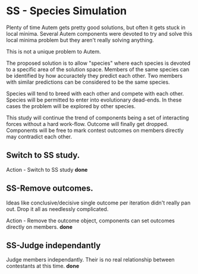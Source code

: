 # SS - Species Simulation

Plenty of time Autem gets pretty good solutions, but often it gets stuck in local minima. Several Autem components were devoted to try and solve
this local minima problem but they aren't really solving anything.

This is not a unique problem to Autem.

The proposed solution is to allow "species" where each species is devoted to a specific area of the solution space. Members of the same species 
can be identified by how accuractely they predict each other. Two members with similar predictions can be considered to be the same species.

Species will tend to breed with each other and compete with each other. Species will be permitted to enter into evolutionary dead-ends. In these cases
the problem will be explored by other species.

This study will continue the trend of components being a set of interacting forces without a hard work-flow. Outcome will finally get dropped. Components
will be free to mark contest outcomes on members directly may contradict each other.

## Switch to SS study.

Action - Switch to SS study **done**

## SS-Remove outcomes.

Ideas like conclusive/decisive single outcome per iteration didn't really pan out. Drop it all as needlessly complicated.

Action - Remove the outcome object, components can set outcomes directly on members. **done**

## SS-Judge independantly

Judge members independantly. Their is no real relationship between contestants at this time. **done**

